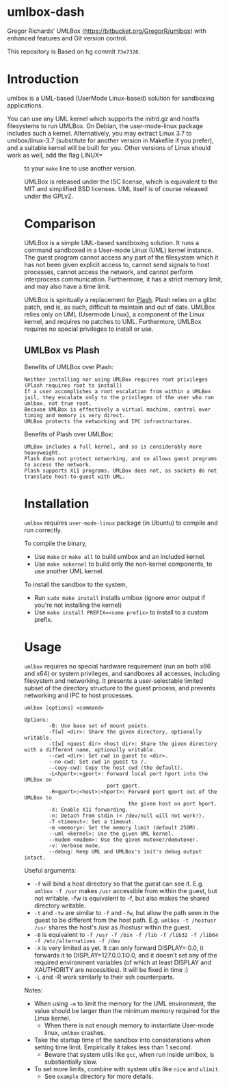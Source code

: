 umlbox-dash
===========

Gregor Richards' UMLBox (https://bitbucket.org/GregorR/umlbox) with enhanced features and Git version control.

This repository is Based on hg commit `73e7326`.

Introduction
============

umlbox is a UML-based (UserMode Linux-based) solution for sandboxing applications.

You can use any UML kernel which supports the initrd.gz and hostfs filesystems to run UMLBox. On Debian, the user-mode-linux package includes such a kernel. Alternatively, you may extract Linux 3.7 to umlbox/linux-3.7 (substitute for another version in Makefile if you prefer), and a suitable kernel will be built for you. Other versions of Linux should work as well, add the flag LINUX=<dir> to your `make` line to use another version.

UMLBox is released under the ISC license, which is equivalent to the MIT and simplified BSD licenses. UML itself is of course released under the GPLv2.

Comparison
==========

UMLBox is a simple UML-based sandboxing solution. It runs a command sandboxed in a User-mode Linux (UML) kernel instance. The guest program cannot access any part of the filesystem which it has not been given explicit access to, cannot send signals to host processes, cannot access the network, and cannot perform interprocess communication. Furthermore, it has a strict memory limit, and may also have a time limit.

UMLBox is spiritually a replacement for [Plash](http://plash.beasts.org/). Plash relies on a glibc patch, and is, as such, difficult to maintain and out of date. UMLBox relies only on UML (Usermode Linux), a component of the Linux kernel, and requires no patches to UML. Furthermore, UMLBox requires no special privileges to install or use.

## UMLBox vs Plash

Benefits of UMLBox over Plash:

    Neither installing nor using UMLBox requires root privileges (Plash requires root to install)
    If a user accomplishes a root escalation from within a UMLBox jail, they escalate only to the privileges of the user who ran umlbox, not true root.
    Because UMLBox is effectively a virtual machine, control over timing and memory is very direct.
    UMLBox protects the networking and IPC infrastructures. 

Benefits of Plash over UMLBox:

    UMLBox includes a full kernel, and so is considerably more heavyweight.
    Plash does not protect networking, and so allows guest programs to access the network.
    Plash supports X11 programs. UMLBox does not, as sockets do not translate host-to-guest with UML.

Installation
============

`umlbox` requires `user-mode-linux` package (in Ubuntu) to compile and run correctly.

To compile the binary,

* Use `make` or `make all` to build umlbox and an included kernel. 
* Use `make nokernel` to build only the non-kernel components, to use another UML kernel. 

To install the sandbox to the system,

* Run `sudo make install` installs umlbox (ignore error output if you're not installing the kernel)
* Use `make install PREFIX=<some prefix>` to install to a custom prefix.

Usage
=====

`umlbox` requires no special hardware requirement (run on both x86 and x64) or system privileges, and sandboxes all accesses, including filesystem and networking. It presents a user-selectable limited subset of the directory structure to the guest process, and prevents networking and IPC to host processes.

```
umlbox [options] <command>

Options:
        -B: Use base set of mount points.
        -f[w] <dir>: Share the given directory, optionally writable.
        -t[w] <guest dir> <host dir>: Share the given directory with a different name, optionally writable.
        --cwd <dir>: Set cwd in guest to <dir>.
        --no-cwd: Set cwd in guest to /.
        --copy-cwd: Copy the host cwd (the default).
        -L<hport>:<gport>: Forward local port hport into the UMLBox on
                           port gport.
        -R<gport>:<host>:<hport>: Forward port gport out of the UMLBox to
                                  the given host on port hport.
        -X: Enable X11 forwarding.
        -n: Detach from stdin (< /dev/null will not work!).
        -T <timeout>: Set a timeout.
        -m <memory>: Set the memory limit (default 256M).
        --uml <kernel>: Use the given UML kernel.
        --mudem <mudem>: Use the given mutexer/demutexer.
        -v: Verbose mode.
        --debug: Keep UML and UMLBox's init's debug output intact.
```

Useful arguments: 

 * `-f` will bind a host directory so that the guest can see it. E.g. `umlbox -f /usr` makes `/usr` accessible from within the guest, but not writable. -fw is equivalent to -f, but also makes the shared directory writable.
 * `-t` and `-tw` are similar to `-f` and `-fw`, but allow the path seen in the guest to be different from the host path. E.g. `umlbox -t /hostusr /usr` shares the host's /usr as /hostusr within the guest.
 * `-B` is equivalent to `-f /usr -f /bin -f /lib -f /lib32 -f /lib64 -f /etc/alternatives -f /dev`
 * `-X` is very limited as yet. It can only forward DISPLAY=:0.0, it forwards it to DISPLAY=127.0.0.1:0.0, and it doesn't set any of the required environment variables (of which at least DISPLAY and XAUTHORITY are necessities). It will be fixed in time :)
 * `-L` and -R work similarly to their ssh counterparts.

Notes:
 
 * When using `-m` to limit the memory for the UML environment, the value should be larger than the minimum memory required for the Linux kernel.
	 * When there is not enough memory to instantiate User-mode linux, `umlbox` crashes.
 * Take the startup time of the sandbox into considerations when setting time limit. Empirically it takes less than 1 second.
	 * Beware that system utils like `gcc`, when run inside umlbox, is substiantially slow.
 * To set more limits, combine with system utils like `nice` and `ulimit`.
 	 * See `example` directory for more details.